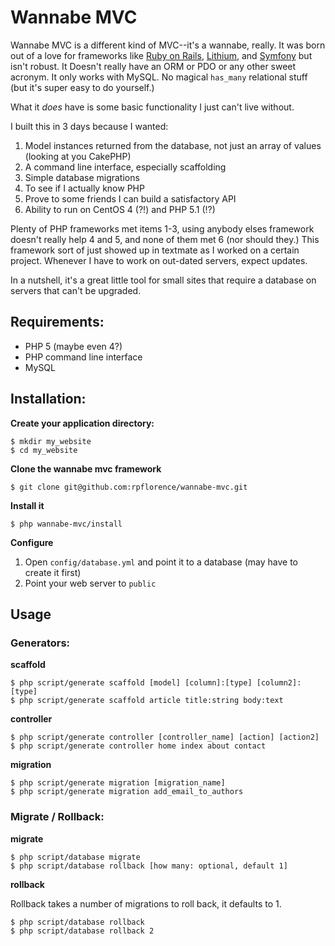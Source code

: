 Wannabe MVC
===========

Wannabe MVC is a different kind of MVC--it's a wannabe, really.  It was born out of a love for frameworks like [Ruby on Rails](http://rubyonrails.org/), [Lithium](http://lithify.me/), and [Symfony](http://www.symfony-project.org/) but isn't robust. It Doesn't really have an ORM or PDO or any other sweet acronym. It only works with MySQL. No magical `has_many` relational stuff (but it's super easy to do yourself.)

What it _does_ have is some basic functionality I just can't live without.

I built this in 3 days because I wanted:

1. Model instances returned from the database, not just an array of values (looking at you CakePHP)
2. A command line interface, especially scaffolding
3. Simple database migrations
4. To see if I actually know PHP
5. Prove to some friends I can build a satisfactory API
6. Ability to run on CentOS 4 (?!) and PHP 5.1 (!?)

Plenty of PHP frameworks met items 1-3, using anybody elses framework doesn't really help 4 and 5, and none of them met 6 (nor should they.)  This framework sort of just showed up in textmate as I worked on a certain project. Whenever I have to work on out-dated servers, expect updates.

In a nutshell, it's a great little tool for small sites that require a database on servers that can't be upgraded.

Requirements:
-------------

- PHP 5 (maybe even 4?)
- PHP command line interface
- MySQL

Installation:
-------------

__Create your application directory:__

    $ mkdir my_website
    $ cd my_website

__Clone the wannabe mvc framework__

    $ git clone git@github.com:rpflorence/wannabe-mvc.git

__Install it__

    $ php wannabe-mvc/install

__Configure__

1. Open `config/database.yml` and point it to a database (may have to create it first)
2. Point your web server to `public`

Usage
-----

### Generators:

__scaffold__

    $ php script/generate scaffold [model] [column]:[type] [column2]:[type]
    $ php script/generate scaffold article title:string body:text

__controller__

    $ php script/generate controller [controller_name] [action] [action2]
    $ php script/generate controller home index about contact

__migration__

    $ php script/generate migration [migration_name]
    $ php script/generate migration add_email_to_authors

### Migrate / Rollback:

__migrate__

    $ php script/database migrate
    $ php script/database rollback [how many: optional, default 1]

__rollback__

Rollback takes a number of migrations to roll back, it defaults to 1.

    $ php script/database rollback
    $ php script/database rollback 2

